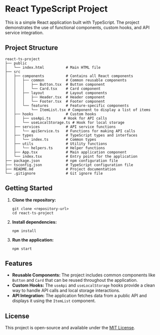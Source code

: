 # React TypeScript Project

This is a simple React application built with TypeScript. The project demonstrates the use of functional components, custom hooks, and API service integration.

## Project Structure

```
react-ts-project
├── public
│   └── index.html          # Main HTML file
├── src
│   ├── components          # Contains all React components
│   │   ├── common          # Common reusable components
│   │   │   ├── Button.tsx  # Button component
│   │   │   └── Card.tsx    # Card component
│   │   ├── layout          # Layout components
│   │   │   ├── Header.tsx  # Header component
│   │   │   └── Footer.tsx  # Footer component
│   │   └── features        # Feature-specific components
│   │       └── ItemList.tsx # Component to display a list of items
│   ├── hooks               # Custom hooks
│   │   ├── useApi.ts      # Hook for API calls
│   │   └── useLocalStorage.ts # Hook for local storage
│   ├── services            # API service functions
│   │   └── apiService.ts   # Functions for making API calls
│   ├── types               # TypeScript types and interfaces
│   │   └── index.ts        # Common types
│   ├── utils               # Utility functions
│   │   └── helpers.ts      # Helper functions
│   ├── App.tsx             # Main application component
│   └── index.tsx           # Entry point for the application
├── package.json            # npm configuration file
├── tsconfig.json           # TypeScript configuration file
├── README.md               # Project documentation
└── .gitignore              # Git ignore file
```

## Getting Started

1. **Clone the repository:**
   ```
   git clone <repository-url>
   cd react-ts-project
   ```

2. **Install dependencies:**
   ```
   npm install
   ```

3. **Run the application:**
   ```
   npm start
   ```

## Features

- **Reusable Components:** The project includes common components like `Button` and `Card` that can be reused throughout the application.
- **Custom Hooks:** The `useApi` and `useLocalStorage` hooks provide a clean way to handle API calls and local storage interactions.
- **API Integration:** The application fetches data from a public API and displays it using the `ItemList` component.

## License

This project is open-source and available under the [MIT License](LICENSE).